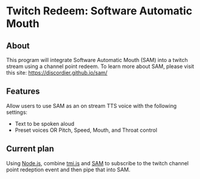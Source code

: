 # Twitch Redeem: Software Automatic Mouth

## About

This program will integrate Software Automatic Mouth (SAM) into a twitch stream using a channel point redeem. To learn more about SAM, please visit this site: <https://discordier.github.io/sam/>

## Features

Allow users to use SAM as an on stream TTS voice with the following settings:

* Text to be spoken aloud
* Preset voices OR Pitch, Speed, Mouth, and Throat control

## Current plan

Using [Node.js](https://nodejs.org/en/), combine [tmi.js](https://github.com/tmijs/tmi.js) and [SAM](https://github.com/discordier/sam) to subscribe to the twitch channel point redeption event and then pipe that into SAM.

